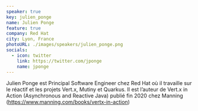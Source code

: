 ```yaml
---
speaker: true
key: julien_ponge
name: Julien Ponge
feature: true
company: Red Hat
city: Lyon, France
photoURL: ./images/speakers/julien_ponge.png
socials:
  - icon: twitter
    link: https://twitter.com/jponge
    name: jponge
---
```


Julien Ponge est Principal Software Engineer chez Red Hat où il travaille sur le réactif et les projets Vert.x, Mutiny et Quarkus. Il est l’auteur de Vert.x in Action (Asynchronous and Reactive Java) publié fin 2020 chez Manning (https://www.manning.com/books/vertx-in-action)
